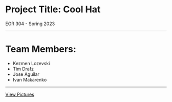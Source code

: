 # Project Title: Cool Hat
EGR 304 - Spring 2023

---

# Team Members:
- Kezmen Lozevski
- Tim Drafz
- Jose Aguilar
- Ivan Makarenko

---

[View Pictures](pic.md)

